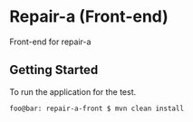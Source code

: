 # Repair-a (Front-end)

Front-end for repair-a

## Getting Started

To run the application for the test.

```console
foo@bar: repair-a-front $ mvn clean install
```
